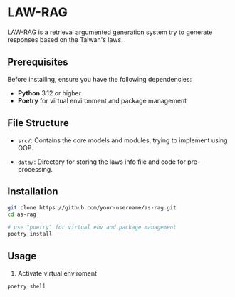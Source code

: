 # LAW-RAG

LAW-RAG is a retrieval argumented generation system try to generate responses based on the Taiwan's laws.

## Prerequisites

Before installing, ensure you have the following dependencies:

- **Python** 3.12 or higher
- **Poetry** for virtual environment and package management

## File Structure
- `src/`: Contains the core models and modules, trying to implement using OOP.

- `data/`: Directory for storing the laws info file and code for pre-processing.

## Installation

```bash
git clone https://github.com/your-username/as-rag.git
cd as-rag

# use "poetry" for virtual env and package management
poetry install
```

## Usage
1. Activate virtual enviroment
```bash
poetry shell
```
